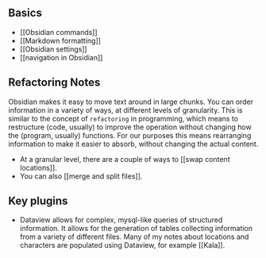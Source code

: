 ## Basics

* [[Obsidian commands]]
* [[Markdown formatting]]
* [[Obsidian settings]]
* [[navigation in Obsidian]]

## Refactoring Notes

Obsidian makes it easy to move text around in large chunks. You can order information in a variety of ways, at different levels of granularity. This is similar to the concept of `refactoring` in programming, which means to restructure (code, usually) to improve the operation without changing how the (program, usually) functions. For our purposes this means rearranging information to make it easier to absorb, without changing the actual content. 

* At a granular level, there are a couple of ways to [[swap content locations]].
* You can also [[merge and split files]].

## Key plugins

* Dataview allows for complex, mysql-like queries of structured information. It allows for the generation of tables collecting information from a variety of different files. Many of my notes about locations and characters are populated using Dataview, for example [[Kala]]. 
